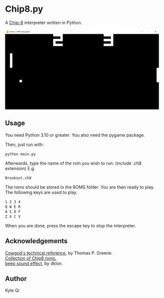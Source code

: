 # Chip8.py

A [Chip-8](https://en.wikipedia.org/wiki/CHIP-8) interpreter written in Python.

<p> <img src = "pictures/Pong%20Screenshot.PNG?raw"/> </p>

## Usage

You need Python 3.10 or greater. You also need the pygame package.

Then, just run with:
```commandline
python main.py
```

Afterwards, type the name of the rom you wish to run. (include .ch8 extension)
E.g. 
```commandline
Breakout.ch8
```

The roms should be stored in the ROMS folder.
You are then ready to play. The following keys are used to play.

```text
1 2 3 4
Q W E R
A S D F
Z X C V
```

When you are done, press the escape key to stop the interpreter.
## Acknowledgements

[Cowgod's technical reference](http://devernay.free.fr/hacks/chip8/C8TECH10.HTM), by Thomas P. Greene. <br>
[Collection of Chip8 roms.](https://github.com/kripod/chip8-roms) <br>
[beep sound effect](https://opengameart.org/content/select-beep-and-error), by dklon.

## Author
Kyle Qi
